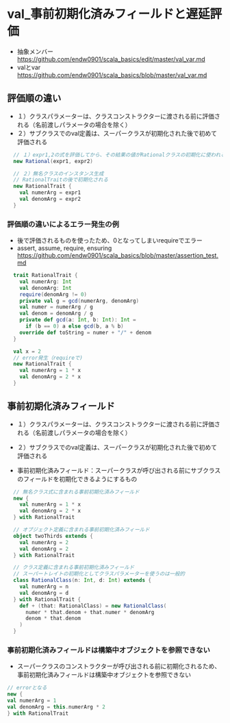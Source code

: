 # val_事前初期化済みフィールドと遅延評価
- 抽象メンバー https://github.com/endw0901/scala_basics/edit/master/val_var.md
- valとvar https://github.com/endw0901/scala_basics/blob/master/val_var.md

## 評価順の違い
- １）クラスパラメーターは、クラスコンストラクターに渡される前に評価される（名前渡しパラメータの場合を除く）
- ２）サブクラスでのval定義は、スーパークラスが初期化された後で初めて評価される
```scala
  // １）expr1,2の式を評価してから、その結果の値がRationalクラスの初期化に使われる
  new Rational(expr1, expr2)

  // ２）無名クラスのインスタンス生成
  // RationalTraitの後で初期化される
  new RationalTrait {
    val numerArg = expr1
    val denomArg = expr2
  }
```

### 評価順の違いによるエラー発生の例
- 後で評価されるものを使ったため、0となってしまいrequireでエラー
- assert, assume, require, ensuring https://github.com/endw0901/scala_basics/blob/master/assertion_test.md
```scala
  trait RationalTrait {
    val numerArg: Int
    val denomArg: Int
    require(denomArg != 0)
    private val g = gcd(numerArg, denomArg)
    val numer = numerArg / g
    val denom = denomArg / g
    private def gcd(a: Int, b: Int): Int =
      if (b == 0) a else gcd(b, a % b)
    override def toString = numer + "/" + denom
  }

  val x = 2
  // error発生（requireで)
  new RationalTrait {
    val numerArg = 1 * x
    val denomArg = 2 * x
  }
```

## 事前初期化済みフィールド
- １）クラスパラメーターは、クラスコンストラクターに渡される前に評価される（名前渡しパラメータの場合を除く）
- ２）サブクラスでのval定義は、スーパークラスが初期化された後で初めて評価される

- 事前初期化済みフィールド：スーパークラスが呼び出される前にサブクラスのフィールドを初期化できるようにするもの

```scala
  // 無名クラス式に含まれる事前初期化済みフィールド
  new {
    val numerArg = 1 * x
    val denomArg = 2 * x
  } with RationalTrait

  // オブジェクト定義に含まれる事前初期化済みフィールド
  object twoThirds extends {
    val numerArg = 2
    val denomArg = 2
  } with RationalTrait

  // クラス定義に含まれる事前初期化済みフィールド
  // スーパートレイトの初期化としてクラスパラメーターを使うのは一般的
  class RationalClass(n: Int, d: Int) extends {
    val numerArg = n
    val denomArg = d
  } with RationalTrait {
    def + (that: RationalClass) = new RationalClass(
      numer * that.denom + that.numer * denomArg
      denom * that.denom
    )
  }
```

### 事前初期化済みフィールドは構築中オブジェクトを参照できない
- スーパークラスのコンストラクターが呼び出される前に初期化されるため、事前初期化済みフィールドは構築中オブジェクトを参照できない

```scala
// errorとなる
new {
val numerArg = 1
val denomArg = this.numerArg * 2
} with RationalTrait
```
